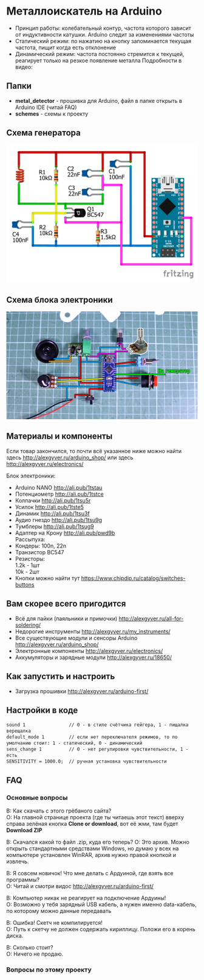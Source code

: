 # Металлоискатель на Arduino
- Принцип работы: колебательный контур, частота которого зависит от индуктивности катушки. Arduino следит за изменениями частоты
- Статический режим: по нажатию на кнопку запоминается текущая частота, пищит когда есть отклонение
- Динамический режим: частота постоянно стремится к текущей, реагирует только на резкое появление металла
Подробности в видео: 

## Папки
- **metal_detector** - прошивка для Arduino, файл в папке открыть в Arduino IDE (читай FAQ)
- **schemes** - схемы к проекту

## Схема генератора
![СХЕМА](https://github.com/AlexGyver/MetallDetector-Arduino/blob/master/schemes/generator2.png)

## Схема блока электроники
![СХЕМА](https://github.com/AlexGyver/MetallDetector-Arduino/blob/master/schemes/scheme2.jpg)

##  Материалы и компоненты
Если товар закончился, то почти всё указанное ниже можно найти здесь http://alexgyver.ru/arduino_shop/ или здесь http://alexgyver.ru/electronics/

Блок электроники:
* Arduino NANO http://ali.pub/1tstau
* Потенциометр http://ali.pub/1tstce
* Колпачки http://ali.pub/1tsu5r
* Усилок http://ali.pub/1tste5
* Динамик http://ali.pub/1tsu3f
* Аудио гнездо http://ali.pub/1tsu9g
* Тумблеры http://ali.pub/1tsug9
* Адаптер на Крону http://ali.pub/pwd9b  
Рассыпуха:
* Кондеры: 100n, 22n
* Транзистор BC547
* Резисторы:  
1.2k - 1шт  
10k - 2шт  
* Кнопки можно найти тут https://www.chipdip.ru/catalog/switches-buttons

## Вам скорее всего пригодится
* Всё для пайки (паяльники и примочки) http://alexgyver.ru/all-for-soldering/
* Недорогие инструменты http://alexgyver.ru/my_instruments/
* Все существующие модули и сенсоры Arduino http://alexgyver.ru/arduino_shop/
* Электронные компоненты http://alexgyver.ru/electronics/
* Аккумуляторы и зарядные модули http://alexgyver.ru/18650/

## Как запустить и настроить
* Загрузка прошивки http://alexgyver.ru/arduino-first/

## Настройки в коде
    sound 1                // 0 - в стиле счётчика гейгера, 1 - пищалка верещалка
    default_mode 1         // если нет переключателя режимов, то по умолчанию стоит: 1 - статический, 0 - динамический
    sens_change 1          // 0 - нет регулировки чувствительности, 1 - есть
    SENSITIVITY = 1000.0;  // ручная установка чувствительности


##  FAQ
### Основные вопросы
В: Как скачать с этого грёбаного сайта?  
О: На главной странице проекта (где ты читаешь этот текст) вверху справа зелёная кнопка **Clone or download**, вот её жми, там будет **Download ZIP**

В: Скачался какой то файл .zip, куда его теперь?
О: Это архив. Можно открыть стандартными средствами Windows, но думаю у всех на компьютере установлен WinRAR, архив нужно правой кнопкой и извлечь.

В: Я совсем новичок! Что мне делать с Ардуиной, где взять все программы?  
О: Читай и смотри видос http://alexgyver.ru/arduino-first/

В: Компьютер никак не реагирует на подключение Ардуины!  
О: Возможно у тебя зарядный USB кабель, а нужен именно data-кабель, по которому можно данные передавать

В: Ошибка! Скетч не компилируется!  
О: Путь к скетчу не должен содержать кириллицу. Положи его в корень диска.

В: Сколько стоит?  
О: Ничего не продаю.

### Вопросы по этому проекту